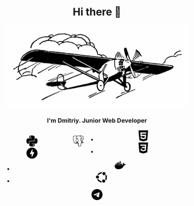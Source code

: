 <div id="header" align="center">
    <h1>Hi there 👋</h1>
</div>

<div id="image" align="center">
    <img src="https://github.com/bimka/bimka/blob/main/samolet.png" alt="Flight of Thought" width="500/>
</div

<div id="information" align="center">
    <h3>I'm Dmitriy. Junior Web Developer</h3>
</div>

<div id="table" align="center">
    <div style="float: left; width: 25%;">
        <ul style="list-style-type:none">
            <li><img src="https://github.com/bimka/bimka/blob/main/python.svg" alt="Python" width="30"/></li>
            <li><img src="https://github.com/bimka/bimka/blob/main/fastapi.svg" alt="FastAPI" width="30"/></li>
        </ul>
    </div>
    <div style="float: left; width: 25%;">
        <ul style="list-style-type:none">
            <li><td><img src="https://github.com/bimka/bimka/blob/main/postgresql.svg" alt="PostgreSQL" width="30"/></li>
        </ul>
    </div>
    <div style="list-style-type:none">
        <ul list-style-type="none">
            <li><img src="https://github.com/bimka/bimka/blob/main/html5.svg" alt="HTML5" width="30"/></li>
            <li><img src="https://github.com/bimka/bimka/blob/main/css3.svg" alt="CSS3" width="30"/></li>
        </ul>
    </div>
    <div style="list-style-type:none">
        <ul list-style-type="none">
            <li><img src="https://github.com/bimka/bimka/blob/main/docker.svg" alt="Docker" width="30"/></li>
            <li><img src="https://github.com/bimka/bimka/blob/main/ubuntu.svg" alt="Ubuntu" width="30"/></li
        </ul>
    </div>
</div>

<div id="contacts" align="center">
    <a href="https://t.me/bimkaa"><img src="https://github.com/bimka/bimka/blob/main/telegram.svg" alt="Telegram" width="30"/></a>
</div>
    
    
<!--
**bimka/bimka** is a ✨ _special_ ✨ repository because its `README.md` (this file) appears on your GitHub profile.

Here are some ideas to get you started:

- 🔭 I’m currently working on ...
- 🌱 I’m currently learning ...
- 👯 I’m looking to collaborate on ...
- 🤔 I’m looking for help with ...
- 💬 Ask me about ...
- 📫 How to reach me: ...
- 😄 Pronouns: ...
- ⚡ Fun fact: ...
-->
